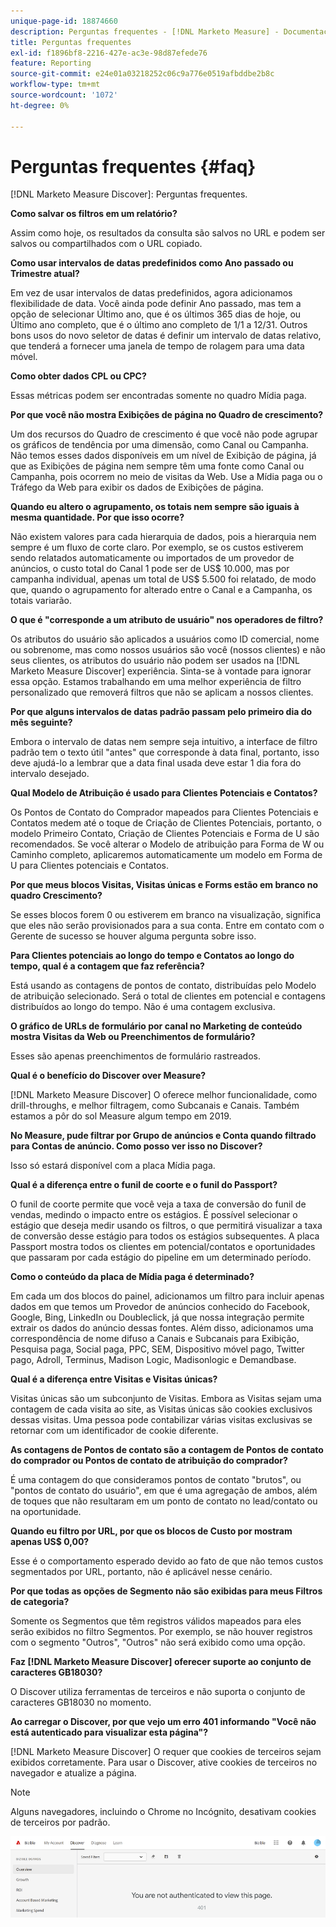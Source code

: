 ```yaml
---
unique-page-id: 18874660
description: Perguntas frequentes - [!DNL Marketo Measure] - Documentação do produto
title: Perguntas frequentes
exl-id: f1896bf8-2216-427e-ac3e-98d87efede76
feature: Reporting
source-git-commit: e24e01a03218252c06c9a776e0519afbddbe2b8c
workflow-type: tm+mt
source-wordcount: '1072'
ht-degree: 0%

---
```


# Perguntas frequentes {#faq}

[!DNL Marketo Measure Discover]: Perguntas frequentes.

**Como salvar os filtros em um relatório?**

Assim como hoje, os resultados da consulta são salvos no URL e podem ser salvos ou compartilhados com o URL copiado.

**Como usar intervalos de datas predefinidos como Ano passado ou Trimestre atual?**

Em vez de usar intervalos de datas predefinidos, agora adicionamos flexibilidade de data. Você ainda pode definir Ano passado, mas tem a opção de selecionar Último ano, que é os últimos 365 dias de hoje, ou Último ano completo, que é o último ano completo de 1/1 a 12/31. Outros bons usos do novo seletor de datas é definir um intervalo de datas relativo, que tenderá a fornecer uma janela de tempo de rolagem para uma data móvel.

**Como obter dados CPL ou CPC?**

Essas métricas podem ser encontradas somente no quadro Mídia paga.

**Por que você não mostra Exibições de página no Quadro de crescimento?**

Um dos recursos do Quadro de crescimento é que você não pode agrupar os gráficos de tendência por uma dimensão, como Canal ou Campanha. Não temos esses dados disponíveis em um nível de Exibição de página, já que as Exibições de página nem sempre têm uma fonte como Canal ou Campanha, pois ocorrem no meio de visitas da Web. Use a Mídia paga ou o Tráfego da Web para exibir os dados de Exibições de página.

**Quando eu altero o agrupamento, os totais nem sempre são iguais à mesma quantidade. Por que isso ocorre?**

Não existem valores para cada hierarquia de dados, pois a hierarquia nem sempre é um fluxo de corte claro. Por exemplo, se os custos estiverem sendo relatados automaticamente ou importados de um provedor de anúncios, o custo total do Canal 1 pode ser de US$ 10.000, mas por campanha individual, apenas um total de US$ 5.500 foi relatado, de modo que, quando o agrupamento for alterado entre o Canal e a Campanha, os totais variarão.

**O que é &quot;corresponde a um atributo de usuário&quot; nos operadores de filtro?**

Os atributos do usuário são aplicados a usuários como ID comercial, nome ou sobrenome, mas como nossos usuários são você (nossos clientes) e não seus clientes, os atributos do usuário não podem ser usados na [!DNL Marketo Measure Discover] experiência. Sinta-se à vontade para ignorar essa opção. Estamos trabalhando em uma melhor experiência de filtro personalizado que removerá filtros que não se aplicam a nossos clientes.

**Por que alguns intervalos de datas padrão passam pelo primeiro dia do mês seguinte?**

Embora o intervalo de datas nem sempre seja intuitivo, a interface de filtro padrão tem o texto útil &quot;antes&quot; que corresponde à data final, portanto, isso deve ajudá-lo a lembrar que a data final usada deve estar 1 dia fora do intervalo desejado.

**Qual Modelo de Atribuição é usado para Clientes Potenciais e Contatos?**

Os Pontos de Contato do Comprador mapeados para Clientes Potenciais e Contatos medem até o toque de Criação de Clientes Potenciais, portanto, o modelo Primeiro Contato, Criação de Clientes Potenciais e Forma de U são recomendados. Se você alterar o Modelo de atribuição para Forma de W ou Caminho completo, aplicaremos automaticamente um modelo em Forma de U para Clientes potenciais e Contatos.

**Por que meus blocos Visitas, Visitas únicas e Forms estão em branco no quadro Crescimento?**

Se esses blocos forem 0 ou estiverem em branco na visualização, significa que eles não serão provisionados para a sua conta. Entre em contato com o Gerente de sucesso se houver alguma pergunta sobre isso.

**Para Clientes potenciais ao longo do tempo e Contatos ao longo do tempo, qual é a contagem que faz referência?**

Está usando as contagens de pontos de contato, distribuídas pelo Modelo de atribuição selecionado. Será o total de clientes em potencial e contagens distribuídos ao longo do tempo. Não é uma contagem exclusiva.

**O gráfico de URLs de formulário por canal no Marketing de conteúdo mostra Visitas da Web ou Preenchimentos de formulário?**

Esses são apenas preenchimentos de formulário rastreados.

**Qual é o benefício do Discover over Measure?**

[!DNL Marketo Measure Discover] O oferece melhor funcionalidade, como drill-throughs, e melhor filtragem, como Subcanais e Canais. Também estamos a pôr do sol Measure algum tempo em 2019.

**No Measure, pude filtrar por Grupo de anúncios e Conta quando filtrado para Contas de anúncio. Como posso ver isso no Discover?**

Isso só estará disponível com a placa Mídia paga.

**Qual é a diferença entre o funil de coorte e o funil do Passport?**

O funil de coorte permite que você veja a taxa de conversão do funil de vendas, medindo o impacto entre os estágios. É possível selecionar o estágio que deseja medir usando os filtros, o que permitirá visualizar a taxa de conversão desse estágio para todos os estágios subsequentes. A placa Passport mostra todos os clientes em potencial/contatos e oportunidades que passaram por cada estágio do pipeline em um determinado período.

**Como o conteúdo da placa de Mídia paga é determinado?**

Em cada um dos blocos do painel, adicionamos um filtro para incluir apenas dados em que temos um Provedor de anúncios conhecido do Facebook, Google, Bing, LinkedIn ou Doubleclick, já que nossa integração permite extrair os dados do anúncio dessas fontes. Além disso, adicionamos uma correspondência de nome difuso a Canais e Subcanais para Exibição, Pesquisa paga, Social paga, PPC, SEM, Dispositivo móvel pago, Twitter pago, Adroll, Terminus, Madison Logic, Madisonlogic e Demandbase.

**Qual é a diferença entre Visitas e Visitas únicas?**

Visitas únicas são um subconjunto de Visitas. Embora as Visitas sejam uma contagem de cada visita ao site, as Visitas únicas são cookies exclusivos dessas visitas. Uma pessoa pode contabilizar várias visitas exclusivas se retornar com um identificador de cookie diferente.

**As contagens de Pontos de contato são a contagem de Pontos de contato do comprador ou Pontos de contato de atribuição do comprador?**

É uma contagem do que consideramos pontos de contato &quot;brutos&quot;, ou &quot;pontos de contato do usuário&quot;, em que é uma agregação de ambos, além de toques que não resultaram em um ponto de contato no lead/contato ou na oportunidade.

**Quando eu filtro por URL, por que os blocos de Custo por mostram apenas US$ 0,00?**

Esse é o comportamento esperado devido ao fato de que não temos custos segmentados por URL, portanto, não é aplicável nesse cenário.

**Por que todas as opções de Segmento não são exibidas para meus Filtros de categoria?**

Somente os Segmentos que têm registros válidos mapeados para eles serão exibidos no filtro Segmentos. Por exemplo, se não houver registros com o segmento &quot;Outros&quot;, &quot;Outros&quot; não será exibido como uma opção.

**Faz [!DNL Marketo Measure Discover] oferecer suporte ao conjunto de caracteres GB18030?**

O Discover utiliza ferramentas de terceiros e não suporta o conjunto de caracteres GB18030 no momento.

**Ao carregar o Discover, por que vejo um erro 401 informando &quot;Você não está autenticado para visualizar esta página&quot;?**

[!DNL Marketo Measure Discover] O requer que cookies de terceiros sejam exibidos corretamente. Para usar o Discover, ative cookies de terceiros no navegador e atualize a página.

>[!NOTE]
>
>Alguns navegadores, incluindo o Chrome no Incógnito, desativam cookies de terceiros por padrão.

![](assets/faq-1.png)